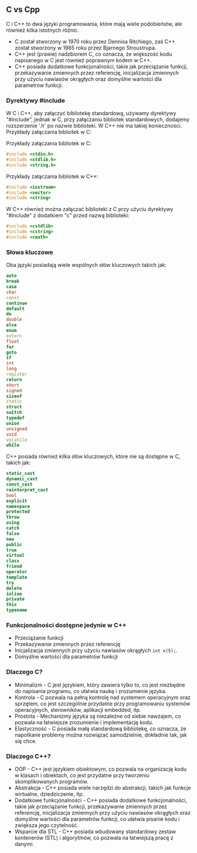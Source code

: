 ## C vs Cpp
C i C++ to dwa języki programowania, które mają wiele podobieństw, ale również kilka istotnych różnic. 

* C został stworzony w 1970 roku przez Dennisa Ritchiego, zaś C++ został stworzony w 1985 roku przez Bjarnego Stroustrupa. 
* C++ jest (prawie) nadzbiorem C, co oznacza, że większość kodu napisanego w C jest również poprawnym kodem w C++. 
* C++ posiada dodatkowe funkcjonalności, takie jak przeciążanie funkcji, przekazywanie zmiennych przez referencję, inicjalizacja zmiennych przy użyciu nawiasów okrągłych oraz domyślne wartości dla parametrów funkcji.

### Dyrektywy #include

W C i C++, aby załączyć bibliotekę standardową, używamy dyrektywy "#include", jednak w C, przy załączaniu bibliotek standardowych, dodajemy rozszerzenie '.h' po nazwie biblioteki. W C++ nie ma takiej konieczności. Przykłady załączania bibliotek w C:

Przykłady załączania bibliotek w C:

```c++
#include <stdio.h>
#include <stdlib.h>
#include <string.h>
```

Przykłady załączania bibliotek w C++:

```c++
#include <iostream>
#include <vector>
#include <string>
```

W C++ również można załączać biblioteki z C przy użyciu dyrektywy "#include" z dodatkiem "c" przed nazwą biblioteki:

```c++
#include <cstdlib>
#include <cstring>
#include <cmath>
```

### Słowa kluczowe

Oba języki posiadają wiele wspólnych słów kluczowych takich jak:

```c++
auto
break
case
char
const
continue
default
do
double
else
enum
extern
float
for
goto
if
int
long
register
return
short
signed
sizeof
static
struct
switch
typedef
union
unsigned
void
volatile
while
```

C++ posiada również kilka słów kluczowych, które nie są dostępne w C, takich jak:

```c++
static_cast
dynamic_cast
const_cast
reinterpret_cast
bool
explicit
namespace
protected
throw
using
catch
false
new
public
true
virtual
class
friend
operator
template
try
delete
inline
private
this
typename
```

### Funkcjonalności dostępne jedynie w C++

* Przeciążanie funkcji
* Przekazywanie zmiennych przez referencję
* Inicjalizacja zmiennych przy użyciu nawiasów okrągłych `int x(5);`.
* Domyślne wartości dla parametrów funkcji

### Dlaczego C?

* Minimalizm - C jest językiem, który zawiera tylko to, co jest niezbędne do napisania programu, co ułatwia naukę i zrozumienie języka.
* Kontrola - C pozwala na pełną kontrolę nad systemem operacyjnym oraz sprzętem, co jest szczególnie przydatne przy programowaniu systemów operacyjnych, sterowników, aplikacji embedded, itp.
* Prostota - Mechanizmy języka są niezależne od siebie nawzajem, co pozwala na łatwiejsze zrozumienie i implementację kodu.
* Elastyczność - C posiada małą standardową bibliotekę, co oznacza, że napotkane problemy można rozwiązać samodzielnie, dokładnie tak, jak się chce.

### Dlaczego C++?

* OOP - C++ jest językiem obiektowym, co pozwala na organizację kodu w klasach i obiektach, co jest przydatne przy tworzeniu skomplikowanych programów.
* Abstrakcja - C++ posiada wiele narzędzi do abstrakcji, takich jak funkcje wirtualne, dziedziczenie, itp.
* Dodatkowe funkcjonalności - C++ posiada dodatkowe funkcjonalności, takie jak przeciążanie funkcji, przekazywanie zmiennych przez referencję, inicjalizacja zmiennych przy użyciu nawiasów okrągłych oraz domyślne wartości dla parametrów funkcji, co ułatwia pisanie kodu i zwiększa jego czytelność.
* Wsparcie dla STL - C++ posiada wbudowany standardowy zestaw kontenerów (STL) i algorytmów, co pozwala na łatwiejszą pracę z danymi.
